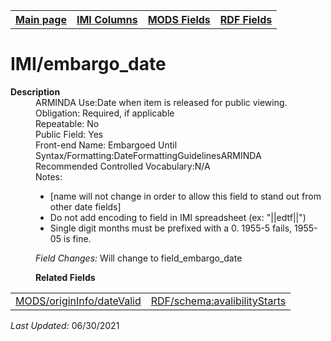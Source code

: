 <!DOCTYPE html>
<html>

<body>
<table style="width:100%">
  <tr>
    <th><a href="index.md">Main page</a></th>
	<th><a href="IMI.md">IMI Columns</a></th>
    <th><a href="MODS.md">MODS Fields</a></th>
    <th><a href="RDF.md">RDF Fields</a></th>
  </tr>
</table>



<h1>IMI/embargo_date</h1>
<dl>
	<dt><b>Description</b></dt>
	<dd>ARMINDA Use:Date when item is released for public viewing. </dd>
	<dd>Obligation: Required, if applicable</dd>
	<dd>Repeatable: No</dd>
	<dd>Public Field: Yes</dd>
	<dd>Front-end Name: Embargoed Until</dd>
	<dd>Syntax/Formatting:DateFormattingGuidelinesARMINDA</dd>
	<dd>Recommended Controlled Vocabulary:N/A</dd>
	<dd>Notes: 
		<ul>
			<li>[name will not change in order to allow this field to stand out from other date fields]</li>
			<li>Do not add encoding to field in IMI spreadsheet (ex: "||edtf||")</li>
			<li>Single digit months must be prefixed with a 0. 1955-5 fails, 1955-05 is fine.</li>
		</ul>
	</dd>
	<dd><i>Field Changes: </i></font>Will change to field_embargo_date</dd>
</dl>
<dl>
	<dd><b>Related Fields</b></dd>
		<table>
			<td><a href="mods.originInfo_dateValid.md">MODS/originInfo/dateValid</a></td>
			<td><a href="rdf.schema.availabilityStarts.md">RDF/schema:avalibilityStarts</a></td>
		</table>
</dl>
<p><i>Last Updated: </i></font>06/30/2021</p>
</body>
</html>